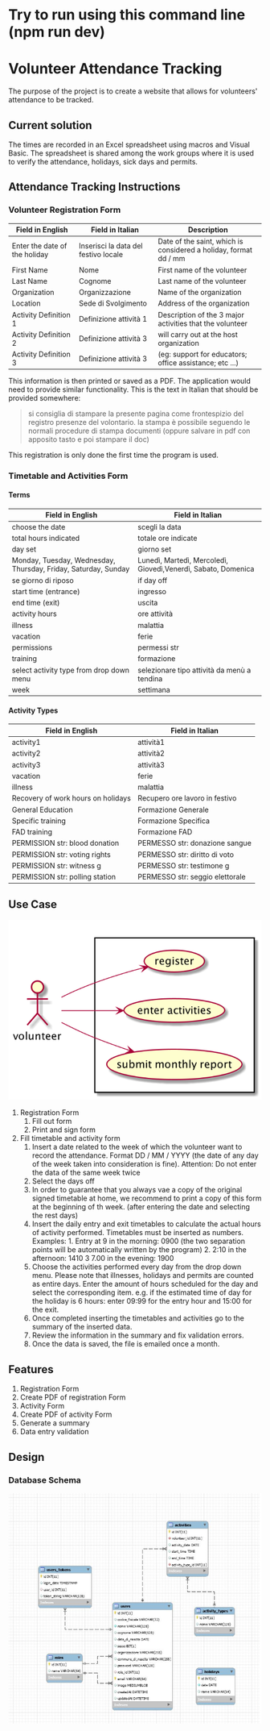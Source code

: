 # Try to run using this command line (npm run dev)

# Volunteer Attendance Tracking

The purpose of the project is to create a website that allows for volunteers' attendance to be tracked.

## Current solution

The times are recorded in an Excel spreadsheet using macros and Visual Basic. The spreadsheet is shared among the work groups where it is used to verify the attendance, holidays, sick days and permits.

## Attendance Tracking Instructions

### Volunteer Registration Form

| Field in English              | Field in Italian                     | Description                                                      |
| ----------------------------- | ------------------------------------ | ---------------------------------------------------------------- |
| Enter the date of the holiday | Inserisci la data del festivo locale | Date of the saint, which is considered a holiday, format dd / mm |
| First Name                    | Nome                                 | First name of the volunteer                                      |
| Last Name                     | Cognome                              | Last name of the volunteer                                       |
| Organization                  | Organizzazione                       | Name of the organization                                         |
| Location                      | Sede di Svolgimento                  | Address of the organization                                      |
| Activity Definition 1         | Definizione attività 1               | Description of the 3 major activities that the volunteer         |
| Activity Definition 2         | Definizione attività 3               | will carry out at the host organization                          |
| Activity Definition 3         | Definizione attività 3               | (eg: support for educators; office assistance; etc ...)          |

This information is then printed or saved as a PDF. The application would need to provide similar functionality.
This is the text in Italian that should be provided somewhere:

> si consiglia di stampare la presente pagina come frontespizio del registro presenze del volontario.
> la stampa è possibile seguendo le normali procedure di stampa documenti (oppure salvare in pdf con
> apposito tasto e poi stampare il doc)

This registration is only done the first time the program is used.

### Timetable and Activities Form

#### Terms

| Field in English                                               | Field in Italian                                              |
| -------------------------------------------------------------- | ------------------------------------------------------------- |
| choose the date                                                | scegli la data                                                |
| total hours indicated                                          | totale ore indicate                                           |
| day set                                                        | giorno set                                                    |  |
| Monday, Tuesday, Wednesday, Thursday, Friday, Saturday, Sunday | Lunedì, Martedì, Mercoledì, Giovedì,Venerdì, Sabato, Domenica |
| se giorno di riposo                                            | if day off                                                    |
| start time (entrance)                                          | ingresso                                                      |
| end time (exit)                                                | uscita                                                        |
| activity hours                                                 | ore attività                                                  |
| illness                                                        | malattia                                                      |
| vacation                                                       | ferie                                                         |
| permissions                                                    | permessi str                                                  |
| training                                                       | formazione                                                    |
| select activity type from drop down menu                       | selezionare tipo attività da menù a tendina                   |
| week                                                           | settimana                                                     |

#### Activity Types

| Field in English                   | Field in Italian                |
| ---------------------------------- | ------------------------------- |
| activity1                          | attività1                       |
| activity2                          | attività2                       |
| activity3                          | attività3                       |
| vacation                           | ferie                           |
| illness                            | malattia                        |
| Recovery of work hours on holidays | Recupero ore lavoro in festivo  |
| General Education                  | Formazione Generale             |
| Specific training                  | Formazione Specifica            |
| FAD training                       | Formazione FAD                  |
| PERMISSION str: blood donation     | PERMESSO str: donazione sangue  |
| PERMISSION str: voting rights      | PERMESSO str: diritto di voto   |
| PERMISSION str: witness g          | PERMESSO str: testimone g       |
| PERMISSION str: polling station    | PERMESSO str: seggio elettorale |

## Use Case

![](docs/images/UseCase.png)

1. Registration Form
   1. Fill out form
   2. Print and sign form
2. Fill timetable and activity form
   1. Insert a date related to the week of which the volunteer want to record the attendance.
      Format DD / MM / YYYY (the date of any day of the week taken into consideration is fine).
      Attention: Do not enter the data of the same week twice
   2. Select the days off
   3. In order to guarantee that you always vae a copy of the original signed timetable at home,
      we recommend to print a copy of this form at the beginning of th week.
      (after entering the date and selecting the rest days)
   4. Insert the daily entry and exit timetables to calculate the actual hours of activity performed.
      Timetables must be inserted as numbers. Examples: 1. Entry at 9 in the morning: 0900 (the two separation points will be automatically written by the program) 2. 2:10 in the afternoon: 1410
      3 7.00 in the evening: 1900
   5. Choose the activities performed every day from the drop down menu. Please note that illnesses, holidays
      and permits are counted as entire days. Enter the amount of hours scheduled for the day and select the
      corresponding item. e.g. if the estimated time of day for the holiday is 6 hours: enter 09:99 for the
      entry hour and 15:00 for the exit.
   6. Once completed inserting the timetables and activities go to the summary of the inserted data.
   7. Review the information in the summary and fix validation errors.
   8. Once the data is saved, the file is emailed once a month.

## Features

1. Registration Form
2. Create PDF of registration Form
3. Activity Form
4. Create PDF of activity Form
5. Generate a summary
6. Data entry validation

## Design

### Database Schema

![](docs/database/dbdiagram.JPG)
